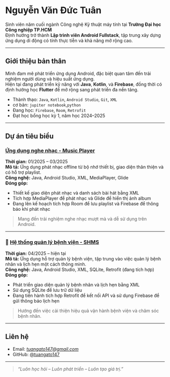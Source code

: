 #  Nguyễn Văn Đức Tuân

 Sinh viên năm cuối ngành Công nghệ Kỹ thuật máy tính tại **Trường Đại học Công nghiệp TP.HCM**  
 Định hướng trở thành **Lập trình viên Android Fullstack**, tập trung xây dựng ứng dụng di động có tính thực tiễn và khả năng mở rộng cao.

---

##  Giới thiệu bản thân

Mình đam mê phát triển ứng dụng Android, đặc biệt quan tâm đến trải nghiệm người dùng và hiệu suất ứng dụng.  
Hiện tại đang phát triển kỹ năng với **Java**, **Kotlin**, và **Firebase**, đồng thời có định hướng học **Flutter** để mở rộng sang phát triển đa nền tảng.

- Thành thạo: `Java`, `Kotlin`, `Android Studio`, `Git`, `XML`
- cơ bản: `jupiter notebook`,`python`
- Đang học: `Firebase`, `Room`, `Retrofit`
- Đạt học bổng học kỳ 1, năm học 2024–2025

---

##  Dự án tiêu biểu

###  [Ứng dụng nghe nhạc - Music Player](https://github.com/tuangato147/MusicPL)  
**Thời gian:** 01/2025 – 03/2025  
**Mô tả:** Ứng dụng phát nhạc offline từ bộ nhớ thiết bị, giao diện thân thiện và có hỗ trợ playlist.  
**Công nghệ:** Java, Android Studio, XML, MediaPlayer, Glide  
**Đóng góp:**
- Thiết kế giao diện phát nhạc và danh sách bài hát bằng XML
- Tích hợp MediaPlayer để phát nhạc và Glide để hiển thị ảnh album
- Đang lên kế hoạch tích hợp Room để lưu playlist và Firebase để thông báo khi phát nhạc

>  Mang đến trải nghiệm nghe nhạc mượt mà và dễ sử dụng trên Android.

---

### 🏥 [Hệ thống quản lý bệnh viện - SHMS](https://github.com/tuangato147/SHMS)  
**Thời gian:** 04/2025 – hiện tại  
**Mô tả:** Ứng dụng hỗ trợ quản lý bệnh viện, tập trung vào việc quản lý bệnh nhân và lịch hẹn một cách thông minh.  
**Công nghệ:** Java, Android Studio, XML, SQLite, Retrofit (đang tích hợp)  
**Đóng góp:**
- Phát triển giao diện quản lý bệnh nhân và lịch hẹn bằng XML  
- Sử dụng SQLite để lưu trữ dữ liệu  
- Đang tiến hành tích hợp Retrofit để kết nối API và sử dụng Firebase để gửi thông báo lịch hẹn

>  Hướng đến việc cải thiện hiệu quả vận hành bệnh viện và chăm sóc bệnh nhân.

---

##  Liên hệ

-  Email: *tuangato147@gmail.com*  
-  GitHub: [@tuangato147](https://github.com/tuangato147)

---

> *“Luôn học hỏi – Luôn phát triển – Luôn tạo giá trị.”* 
